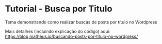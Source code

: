 # Tutorial - Busca por Titulo
Tema demonstrando como realizar buscas de posts por título no Wordpress

Mais detalhes (incluindo explicação do código) aqui:
https://blog.matheus.io/buscando-posts-por-titulo-no-wordpress/